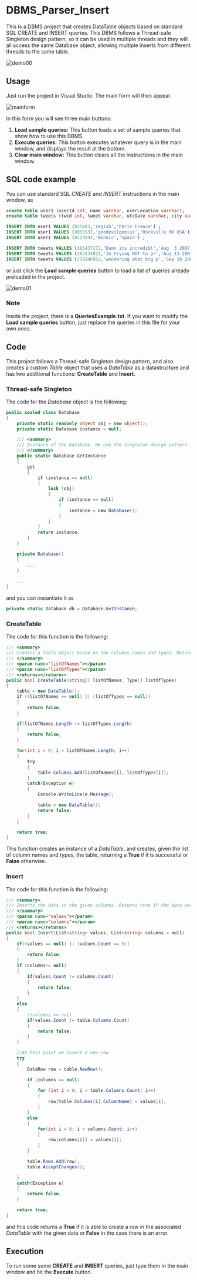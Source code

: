 # DBMS_Parser_Insert

This is a DBMS project that creates DataTable objects based on standard SQL CREATE and INSERT queries. This DBMS follows a Thread-safe Singleton design pattern, so it can be used in multiple threads and they will all access the same Database object, allowing multiple inserts from different threads to the same table.

![demo00](/images/demo02.gif)

## Usage

Just run the project in Visual Studio. The main form will then appear.

![mainform](/images/pic00.png)

In this form you will see three main buttons:
1. **Load sample queries:** This button loads a set of sample queries that show how to use this DBMS.
2. **Execute queries:** This button executes whatever query is in the main window, and displays the result at the bottom.
3. **Clear main window:** This button clears all the instructions in the main window.

## SQL code example

You can use standard SQL *CREATE* and *INSERT* instructions in the main window, as
```sql
create table user1 (userId int, name varchar, userLocation varchar);
create table tweets (twid int, tweet varchar, utcDate varchar, city varchar, userId int);

INSERT INTO user1 VALUES (811883,'regisb','Paris France') ;
INSERT INTO user1 VALUES (8055532,'goodevilgenius','Rockville MD USA') ;
INSERT INTO user1 VALUES (8229592,'minoic','Spain') ;

INSERT INTO tweets VALUES (185437272,'Damn its incredibl','Aug  3 2007 10:50PM','Hsinchu' ,811883) ;
INSERT INTO tweets VALUES (203133822,'Im trying NOT to pr','Aug 13 2007  9:44AM','Hsinchu' ,811883) ;
INSERT INTO tweets VALUES (278146952,'wondering what big p','Sep 19 2007  2:58AM','Hsinchu' ,8055532) ;
```
or just click the **Load sample queries** button to load a list of queries already preloaded in the project.

![demo01](/images/gif_01.gif)

### Note

Inside the project, there is a **QueriesExample.txt**. If you want to modify the **Load sample queries** button, just replace the queries in this file for your own ones.

## Code

This project follows a Thread-safe Singleton design pattern, and also creates a custom *Table* object that uses a *DataTable* as a datastructure and has two additional functions: **CreateTable** and **Insert**.

### Thread-safe Singleton

The code for the *Database* object is the following:
```c#
public sealed class Database
{
	private static readonly object obj = new object();
	private static Database instance = null;

	/// <summary>
	/// Instance of the Database. We use the Singleton design pattern in case the GUI runs in multiple threads.
	/// </summary>
	public static Database GetInstance
	{
		get
		{
			if (instance == null)
			{
				lock (obj)
				{
					if (instance == null)
					{
						instance = new Database();
					}
				}
			}
			return instance;
		}
	}

	private Database()
	{
		...
	}
	
	...
}
```
and you can instantiate it as
```c#
private static Database db = Database.GetInstance;
```

### CreateTable

The code for this function is the following:
```c#
/// <summary>
/// Creates a Table object based on the columns names and types. Returns true if the creation was successful and false if there is an error.
/// </summary>
/// <param name="listOfNames"></param>
/// <param name="listOfTypes"></param>
/// <returns></returns>
public bool CreateTable(string[] listOfNames, Type[] listOfTypes)
{
	table = new DataTable();
	if ((listOfNames == null) || (listOfTypes == null))
	{
		return false;
	}

	if(listOfNames.Length != listOfTypes.Length)
	{
		return false;
	}

	for(int i = 0; i < listOfNames.Length; i++)
	{
		try
		{
			table.Columns.Add(listOfNames[i], listOfTypes[i]);
		}
		catch(Exception e)
		{
			Console.WriteLine(e.Message);

			table = new DataTable();
			return false;
		}
	}

	return true;
}
```
This function creates an instance of a *DataTable*, and creates, given the list of column names and types, the table, returning a **True** if it is successful or **False** otherwise.

### Insert

The code for this function is the following:
```c#
/// <summary>
/// Inserts the data in the given columns. Returns true if the data was inserted successfully and false otherwise.
/// </summary>
/// <param name="values"></param>
/// <param name="columns"></param>
/// <returns></returns>
public bool Insert(List<string> values, List<string> columns = null)
{
	if((values == null) || (values.Count == 0))
	{
		return false;
	}
	if (columns!= null)
	{
		if(values.Count != columns.Count)
		{
			return false;
		}
	}
	else
	{
		//columns == null
		if(values.Count != table.Columns.Count)
		{
			return false;
		}
	}

	//At this point we insert a new row
	try
	{
		DataRow row = table.NewRow();

		if (columns == null)
		{
			for (int i = 0; i < table.Columns.Count; i++)
			{
				row[table.Columns[i].ColumnName] = values[i];
			}
		}
		else
		{
			for(int i = 0; i < columns.Count; i++)
			{
				row[columns[i]] = values[i];
			}
		}

		table.Rows.Add(row);
		table.AcceptChanges();

	}
	catch(Exception e)
	{
		return false;
	}

	return true;
}
```
and this code returns a **True** if it is able to create a row in the associated *DataTable* with the given data or **False** in the case there is an error.

## Execution

To run some some **CREATE** and **INSERT** queries, just type them in the main window and hit the **Execute** button.